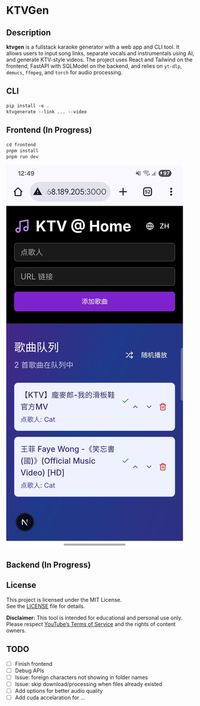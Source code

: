 # KTVGen

## Description

**ktvgen** is a fullstack karaoke generator with a web app and CLI tool. It allows users to input song links, separate vocals and instrumentals using AI, and generate KTV-style videos. The project uses React and Tailwind on the frontend, FastAPI with SQLModel on the backend, and relies on `yt-dlp`, `demucs`, `ffmpeg`, and `torch` for audio processing.

## CLI
```
pip install -e .
ktvgenerate --link ... --video
```

## Frontend (In Progress)
```
cd frontend
pnpm install
pnpm run dev
```
<img src="assets/demo_screenshot.jpg" alt="ktvgen frontend demo" style="max-width: 250; height: auto;"/>

## Backend (In Progress)

## License

This project is licensed under the MIT License.  
See the [LICENSE](./LICENSE) file for details.

**Disclaimer:** This tool is intended for educational and personal use only.  
Please respect [YouTube’s Terms of Service](https://www.youtube.com/t/terms) and the rights of content owners.


## TODO
- [ ] Finish frontend
- [ ] Debug APIs
- [ ] Issue: foreign characters not showing in folder names
- [ ] Issue: skip download/processing when files already existed
- [ ] Add options for better audio quality
- [ ] Add cuda accelaration for 
...